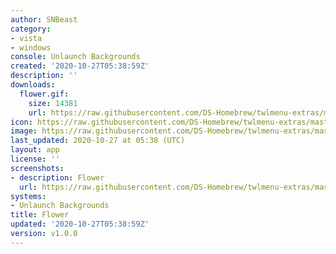 ```yaml
---
author: SNBeast
category:
- vista
- windows
console: Unlaunch Backgrounds
created: '2020-10-27T05:38:59Z'
description: ''
downloads:
  flower.gif:
    size: 14381
    url: https://raw.githubusercontent.com/DS-Homebrew/twlmenu-extras/master/_nds/TWiLightMenu/unlaunch/backgrounds/flower.gif
icon: https://raw.githubusercontent.com/DS-Homebrew/twlmenu-extras/master/_nds/TWiLightMenu/unlaunch/backgrounds/flower.gif
image: https://raw.githubusercontent.com/DS-Homebrew/twlmenu-extras/master/_nds/TWiLightMenu/unlaunch/backgrounds/flower.gif
last_updated: 2020-10-27 at 05:38 (UTC)
layout: app
license: ''
screenshots:
- description: Flower
  url: https://raw.githubusercontent.com/DS-Homebrew/twlmenu-extras/master/_nds/TWiLightMenu/unlaunch/backgrounds/flower.gif
systems:
- Unlaunch Backgrounds
title: Flower
updated: '2020-10-27T05:38:59Z'
version: v1.0.0
---
```

